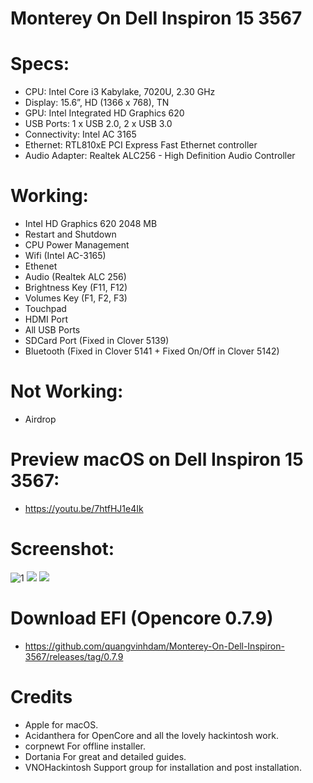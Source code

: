 # Monterey On Dell Inspiron 15 3567

# Specs:
- CPU:	Intel Core i3 Kabylake, 7020U, 2.30 GHz
- Display: 15.6”, HD (1366 x 768), TN
- GPU: Intel Integrated HD Graphics 620
- USB Ports:	1 x USB 2.0, 2 x USB 3.0
- Connectivity: Intel AC 3165
- Ethernet: RTL810xE PCI Express Fast Ethernet controller
- Audio Adapter: Realtek ALC256 - High Definition Audio Controller

# Working:
- Intel HD Graphics 620 2048 MB
- Restart and Shutdown
- CPU Power Management
- Wifi (Intel AC-3165)
- Ethenet 
- Audio (Realtek ALC 256)
- Brightness Key (F11, F12)
- Volumes Key (F1, F2, F3)
- Touchpad
- HDMI Port
- All USB Ports
- SDCard Port (Fixed in Clover 5139)
- Bluetooth (Fixed in Clover 5141 + Fixed On/Off in Clover 5142)

# Not Working:
- Airdrop

# Preview macOS on Dell Inspiron 15 3567:
- https://youtu.be/7htfHJ1e4Ik

# Screenshot:


![1](.Img/Hackintool1.png)
![](.Img/Hackintool2.png)
![](.Img/info.png)


# Download EFI (Opencore 0.7.9)
- https://github.com/quangvinhdam/Monterey-On-Dell-Inspiron-3567/releases/tag/0.7.9

# Credits
- Apple for macOS.
- Acidanthera for OpenCore and all the lovely hackintosh work.
- corpnewt For offline installer.
- Dortania For great and detailed guides.
- VNOHackintosh Support group for installation and post installation.
